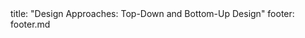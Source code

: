 <frontmatter>
title: "Design Approaches: Top-Down and Bottom-Up Design"
footer: footer.md
</frontmatter>

<include src="navbar.md" boilerplate />

<include src="container-inPage-asFlat.md" boilerplate />